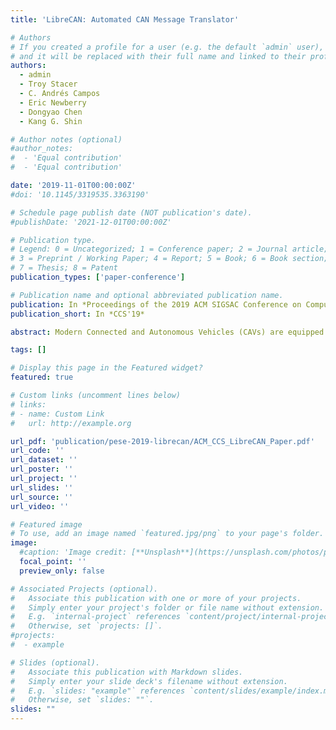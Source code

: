 ```yaml
---
title: 'LibreCAN: Automated CAN Message Translator'

# Authors
# If you created a profile for a user (e.g. the default `admin` user), write the username (folder name) here
# and it will be replaced with their full name and linked to their profile.
authors:
  - admin
  - Troy Stacer
  - C. Andrés Campos
  - Eric Newberry
  - Dongyao Chen
  - Kang G. Shin

# Author notes (optional)
#author_notes:
#  - 'Equal contribution'
#  - 'Equal contribution'

date: '2019-11-01T00:00:00Z'
#doi: '10.1145/3319535.3363190'

# Schedule page publish date (NOT publication's date).
#publishDate: '2021-12-01T00:00:00Z'

# Publication type.
# Legend: 0 = Uncategorized; 1 = Conference paper; 2 = Journal article;
# 3 = Preprint / Working Paper; 4 = Report; 5 = Book; 6 = Book section;
# 7 = Thesis; 8 = Patent
publication_types: ['paper-conference']

# Publication name and optional abbreviated publication name.
publication: In *Proceedings of the 2019 ACM SIGSAC Conference on Computer and Communications Security*
publication_short: In *CCS'19*

abstract: Modern Connected and Autonomous Vehicles (CAVs) are equipped with an increasing number of Electronic Control Units (ECUs), many of which produce large amounts of data. Data is exchanged between ECUs via an in-vehicle network, with the Controller Area Network (CAN) bus being the de facto standard in contemporary vehicles. Furthermore, CAVs have not only physical interfaces but also increased data connectivity to the Internet via their Telematic Control Units (TCUs), enabling remote access via mobile devices. It is also possible to tap into, and read/write data from/to the CAN bus, as data transmitted on the CAN bus is not encrypted. This naturally generates concerns about automotive cybersecurity. One commonality among most vehicular security attacks reported to date is that they ultimately require write access to the CAN bus. In order to cause targeted and intentional changes in vehicle behavior, malicious CAN injection attacks require knowledge of the CAN message format. However, since this format is proprietary to OEMs and can differ even among different models of a single make of vehicle, one must manually reverse-engineer the CAN message format of each vehicle they target — a time-consuming and tedious process that does not scale. To mitigate this difficulty, we develop LibreCAN, which can translate most CAN messages with minimal effort. Our extensive evaluation on multiple vehicles demonstrates LibreCAN’s efficiency in terms of accuracy, coverage, required manual effort and scalability to any vehicle.

tags: []

# Display this page in the Featured widget?
featured: true

# Custom links (uncomment lines below)
# links:
# - name: Custom Link
#   url: http://example.org

url_pdf: 'publication/pese-2019-librecan/ACM_CCS_LibreCAN_Paper.pdf'
url_code: ''
url_dataset: ''
url_poster: ''
url_project: ''
url_slides: ''
url_source: ''
url_video: ''

# Featured image
# To use, add an image named `featured.jpg/png` to your page's folder.
image:
  #caption: 'Image credit: [**Unsplash**](https://unsplash.com/photos/pLCdAaMFLTE)'
  focal_point: ''
  preview_only: false

# Associated Projects (optional).
#   Associate this publication with one or more of your projects.
#   Simply enter your project's folder or file name without extension.
#   E.g. `internal-project` references `content/project/internal-project/index.md`.
#   Otherwise, set `projects: []`.
#projects:
#  - example

# Slides (optional).
#   Associate this publication with Markdown slides.
#   Simply enter your slide deck's filename without extension.
#   E.g. `slides: "example"` references `content/slides/example/index.md`.
#   Otherwise, set `slides: ""`.
slides: ""
---
```


